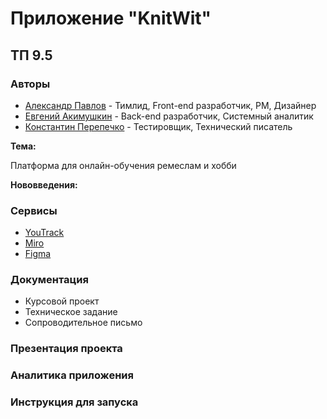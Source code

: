 # Приложение "KnitWit"
## ТП 9.5
### Авторы

- [Александр Павлов](https://github.com/sahland) - Тимлид, Front-end разработчик, PM, Дизайнер
- [Евгений Акимушкин](https://github.com/Eternity321) - Back-end разработчик, Системный аналитик
- [Константин Перепечко](https://github.com/KoPerKo5) - Тестировщик, Технический писатель

**Тема:**

Платформа для онлайн-обучения ремеслам и хобби

**Нововведения:**
### Сервисы

* [YouTrack](https://miro.com/app/board/uXjVNliHsv0=/?share_link_id=102042795873)
* [Miro](https://miro.com/welcomeonboard/a052V091UmVuVHZPdU1USllDODY0elIzVHVyaXRqcjNvM3R6VmdLZjhHUGF4Q2hkaDR3bkxvQzhPY3Qwd2FHM3wzNDU4NzY0NTc5MDcyMzYwNDkxfDI=?share_link_id=64277432096)
* [Figma](https://www.figma.com/file/X4nxU0rHhk9jvTdKBjukV8/Team9.5?type=design&node-id=0-1&mode=design&t=9WvKeB6gwpQcoGDH-0)

### Документация
* Курсовой проект
* Техническое задание
* Сопроводительное письмо
### Презентация проекта
### Аналитика приложения
### Инструкция для запуска
